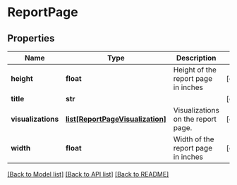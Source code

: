 # ReportPage

## Properties
Name | Type | Description | Notes
------------ | ------------- | ------------- | -------------
**height** | **float** | Height of the report page in inches | [optional] 
**title** | **str** |  | [optional] 
**visualizations** | [**list[ReportPageVisualization]**](ReportPageVisualization.md) | Visualizations on the report page. | [optional] 
**width** | **float** | Width of the report page in inches | [optional] 

[[Back to Model list]](../README.md#documentation-for-models) [[Back to API list]](../README.md#documentation-for-api-endpoints) [[Back to README]](../README.md)


